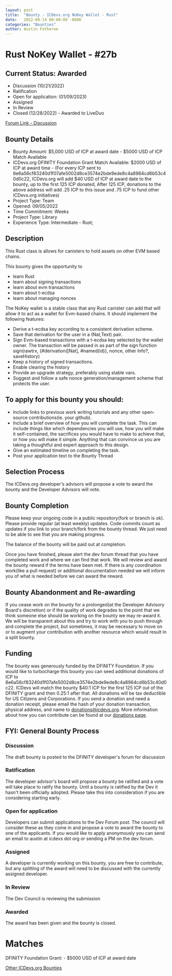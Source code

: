 ```yaml
---
layout: post
title:  "Bounty - ICDevs.org NoKey Wallet - Rust"
date:   2022-09-14 00:00:00 -0600
categories: "Bounties"
author: Austin Fatheree
---
```


# Rust NoKey Wallet - #27b

## Current Status: Awarded

* Discussion (10/21/2022)
* Ratification 
* Open for application: (01/09/2023)
* Assigned 
* In Review 
* Closed (12/28/2022) - Awarded to LiveDuo

[Forum Link - Discussion](https://forum.dfinity.org/t/icdevs-org-bounty-27b-nokeywallet-rust-up-to-10k/16055)

## Bounty Details

* Bounty Amount: $5,000 USD of ICP at award date - $5000 USD of ICP Match Available
* ICDevs.org DFINITY Foundation Grant Match Available: $2000 USD of ICP at award time - (For every ICP sent to 8e6a56cf83240d1f07afe5002d8ce3574e2bde9ede8c4a8964cd6b53c40d0c22, ICDevs.org will add $40 USD of ICP at award date to the bounty, up to the first 125 ICP donated, After 125 ICP, donations to the above address will add .25 ICP to this issue and .75 ICP to fund other ICDevs.org initiatives)
* Project Type: Team
* Opened: 09/05/2022
* Time Commitment: Weeks
* Project Type: Library
* Experience Type: Intermediate - Rust;

## Description

This Rust class is allows for canisters to hold assets on other EVM based chains.

This bounty gives the opportunity to

* learn Rust
* learn about signing transactions
* learn about evm transactions
* learn about t-ecdsa
* learn about managing nonces

The NoKey wallet is a stable class that any Rust canister can add that will allow it to act as a wallet for Evm-based chains.  It should implement the following features:

* Derive a t-ecdsa key according to a consistent derivation scheme.
* Save that derivation for the user in a (Nat,Text) pair.
* Sign Evm-based transactions with a t-ecdsa key selected by the wallet owner. The transaction will be passed in as part of the sign function sign(rawtrx, {#derivation([Nat], #named(id)}, nonce, other Info?, saveHistory)
* Keep a history of signed transactions.
* Enable clearing the history
* Provide an upgrade strategy, preferably using stable vars.
* Suggest and follow a safe nonce generation/management scheme that protects the user.

## To apply for this bounty you should:

* Include links to previous work writing tutorials and any other open-source contributions(ie. your github).
* Include a brief overview of how you will complete the task. This can include things like which dependencies you will use, how you will make it self-contained, the sacrifices you would have to make to achieve that, or how you will make it simple. Anything that can convince us you are taking a thoughtful and expert approach to this design.
* Give an estimated timeline on completing the task.
* Post your application text to the Bounty Thread

## Selection Process

The ICDevs.org developer's advisors will propose a vote to award the bounty and the Developer Advisors will vote.

## Bounty Completion

Please keep your ongoing code in a public repository(fork or branch is ok). Please provide regular (at least weekly) updates.  Code commits count as updates if you link to your branch/fork from the bounty thread.  We just need to be able to see that you are making progress.

The balance of the bounty will be paid out at completion.

Once you have finished, please alert the dev forum thread that you have completed work and where we can find that work.  We will review and award the bounty reward if the terms have been met.  If there is any coordination work(like a pull request) or additional documentation needed we will inform you of what is needed before we can award the reward.

## Bounty Abandonment and Re-awarding

If you cease work on the bounty for a prolonged(at the Developer Advisory Board's discretion) or if the quality of work degrades to the point that we think someone else should be working on the bounty we may re-award it.  We will be transparent about this and try to work with you to push through and complete the project, but sometimes, it may be necessary to move on or to augment your contribution with another resource which would result in a split bounty.

## Funding

The bounty was generously funded by the DFINITY Foundation. If you would like to turbocharge this bounty you can seed additional donations of ICP to 8e6a56cf83240d1f07afe5002d8ce3574e2bde9ede8c4a8964cd6b53c40d0c22.  ICDevs will match the bounty $40:1 ICP for the first 125 ICP out of the DFINITY grant and then 0.25:1 after that.  All donations will be tax deductible for US Citizens and Corporations.  If you send a donation and need a donation receipt, please email the hash of your donation transaction, physical address, and name to donations@icdevs.org.  More information about how you can contribute can be found at our [donations page](https://icdevs.org/donations.html).


## FYI: General Bounty Process

### Discussion

The draft bounty is posted to the DFINITY developer's forum for discussion

### Ratification

The developer advisor's board will propose a bounty be ratified and a vote will take place to ratify the bounty.  Until a bounty is ratified by the Dev it hasn't been officially adopted. Please take this into consideration if you are considering starting early.

### Open for application

Developers can submit applications to the Dev Forum post.  The council will consider these as they come in and propose a vote to award the bounty to one of the applicants.  If you would like to apply anonymously you can send an email to austin at icdevs dot org or sending a PM on the dev forum.

### Assigned

A developer is currently working on this bounty, you are free to contribute, but any splitting of the award will need to be discussed with the currently assigned developer.

### In Review

The Dev Council is reviewing the submission

### Awarded

The award has been given and the bounty is closed.

# Matches

DFINITY Foundation Grant: - $5000 USD of ICP at award date


[Other ICDevs.org Bounties](https://icdevs.org/bounties.html)

